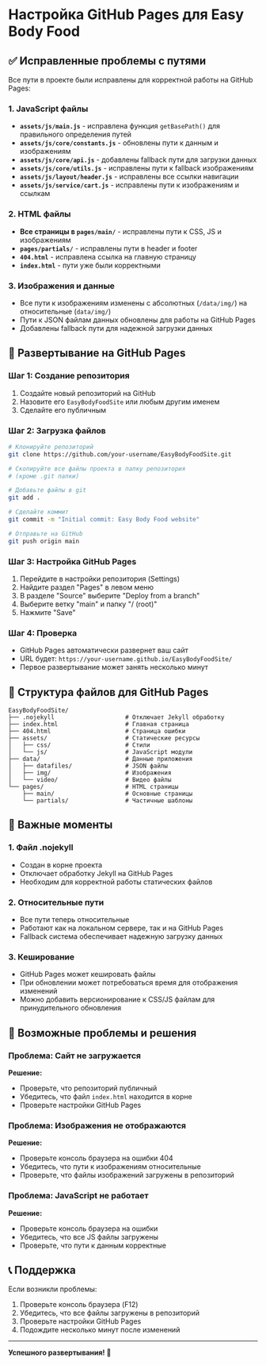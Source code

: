 # Настройка GitHub Pages для Easy Body Food

## ✅ Исправленные проблемы с путями

Все пути в проекте были исправлены для корректной работы на GitHub Pages:

### 1. JavaScript файлы
- **`assets/js/main.js`** - исправлена функция `getBasePath()` для правильного определения путей
- **`assets/js/core/constants.js`** - обновлены пути к данным и изображениям
- **`assets/js/core/api.js`** - добавлены fallback пути для загрузки данных
- **`assets/js/core/utils.js`** - исправлены пути к fallback изображениям
- **`assets/js/layout/header.js`** - исправлены все ссылки навигации
- **`assets/js/service/cart.js`** - исправлены пути к изображениям и ссылкам

### 2. HTML файлы
- **Все страницы в `pages/main/`** - исправлены пути к CSS, JS и изображениям
- **`pages/partials/`** - исправлены пути в header и footer
- **`404.html`** - исправлена ссылка на главную страницу
- **`index.html`** - пути уже были корректными

### 3. Изображения и данные
- Все пути к изображениям изменены с абсолютных (`/data/img/`) на относительные (`data/img/`)
- Пути к JSON файлам данных обновлены для работы на GitHub Pages
- Добавлены fallback пути для надежной загрузки данных

## 🚀 Развертывание на GitHub Pages

### Шаг 1: Создание репозитория
1. Создайте новый репозиторий на GitHub
2. Назовите его `EasyBodyFoodSite` или любым другим именем
3. Сделайте его публичным

### Шаг 2: Загрузка файлов
```bash
# Клонируйте репозиторий
git clone https://github.com/your-username/EasyBodyFoodSite.git

# Скопируйте все файлы проекта в папку репозитория
# (кроме .git папки)

# Добавьте файлы в git
git add .

# Сделайте коммит
git commit -m "Initial commit: Easy Body Food website"

# Отправьте на GitHub
git push origin main
```

### Шаг 3: Настройка GitHub Pages
1. Перейдите в настройки репозитория (Settings)
2. Найдите раздел "Pages" в левом меню
3. В разделе "Source" выберите "Deploy from a branch"
4. Выберите ветку "main" и папку "/ (root)"
5. Нажмите "Save"

### Шаг 4: Проверка
- GitHub Pages автоматически развернет ваш сайт
- URL будет: `https://your-username.github.io/EasyBodyFoodSite/`
- Первое развертывание может занять несколько минут

## 📁 Структура файлов для GitHub Pages

```
EasyBodyFoodSite/
├── .nojekyll                    # Отключает Jekyll обработку
├── index.html                   # Главная страница
├── 404.html                     # Страница ошибки
├── assets/                      # Статические ресурсы
│   ├── css/                     # Стили
│   └── js/                      # JavaScript модули
├── data/                        # Данные приложения
│   ├── datafiles/               # JSON файлы
│   ├── img/                     # Изображения
│   └── video/                   # Видео файлы
└── pages/                       # HTML страницы
    ├── main/                    # Основные страницы
    └── partials/                # Частичные шаблоны
```

## 🔧 Важные моменты

### 1. Файл .nojekyll
- Создан в корне проекта
- Отключает обработку Jekyll на GitHub Pages
- Необходим для корректной работы статических файлов

### 2. Относительные пути
- Все пути теперь относительные
- Работают как на локальном сервере, так и на GitHub Pages
- Fallback система обеспечивает надежную загрузку данных

### 3. Кеширование
- GitHub Pages может кешировать файлы
- При обновлении может потребоваться время для отображения изменений
- Можно добавить версионирование к CSS/JS файлам для принудительного обновления

## 🐛 Возможные проблемы и решения

### Проблема: Сайт не загружается
**Решение:**
- Проверьте, что репозиторий публичный
- Убедитесь, что файл `index.html` находится в корне
- Проверьте настройки GitHub Pages

### Проблема: Изображения не отображаются
**Решение:**
- Проверьте консоль браузера на ошибки 404
- Убедитесь, что пути к изображениям относительные
- Проверьте, что файлы изображений загружены в репозиторий

### Проблема: JavaScript не работает
**Решение:**
- Проверьте консоль браузера на ошибки
- Убедитесь, что все JS файлы загружены
- Проверьте, что пути к данным корректные

## 📞 Поддержка

Если возникли проблемы:
1. Проверьте консоль браузера (F12)
2. Убедитесь, что все файлы загружены в репозиторий
3. Проверьте настройки GitHub Pages
4. Подождите несколько минут после изменений

---

**Успешного развертывания! 🎉**
